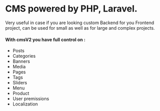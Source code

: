 # CMS powered by PHP, Laravel.

Very useful in case if you are looking custom Backend for you Frontend project, can be used for small as well as for large and complex projects.

#### With cmsV2 you have full control on :
 - Posts
 - Categories
 - Banners
 - Media
 - Pages
 - Tags
 - Sliders
 - Menu
 - Product
 - User premissions
 - Localization
